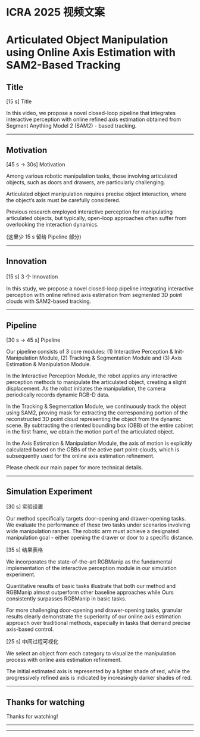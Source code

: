 # ICRA 2025 视频文案

# Articulated Object Manipulation using Online Axis Estimation with SAM2-Based Tracking

## Title

[15 s]  Title



In this video, we propose a novel closed-loop pipeline that integrates interactive perception with online refined axis estimation obtained from Segment Anything Model 2 (SAM2) - based tracking.

---

## Motivation

[45 s → 30s]  Motivation

Among various robotic manipulation tasks, those involving articulated objects, such as doors and drawers, are particularly challenging. 

Articulated object manipulation requires precise object interaction, where the object’s axis must be carefully considered. 

Previous research employed interactive perception for manipulating articulated objects, but typically, open-loop approaches often suffer from overlooking the interaction dynamics. 

(这里少 15 s 留给 Pipeline 部分)

---

## Innovation

[15 s]  3 个 Innovation

In this study, we propose a novel closed-loop pipeline integrating interactive perception with online refined axis estimation from segmented 3D point clouds with SAM2-based tracking. 

---

## Pipeline

[30 s → 45 s]  Pipeline

Our pipeline consists of 3 core modules: (1) Interactive Perception & Init-Manipulation Module, (2) Tracking & Segmentation Module and (3) Axis Estimation & Manipulation Module.

In the Interactive Perception Module, the robot applies any interactive perception methods to manipulate the articulated object, creating a slight displacement. As the robot initiates the manipulation, the camera periodically records dynamic RGB-D data. 

In the Tracking & Segmentation Module, we continuously track the object using SAM2, proving mask for extracting the corresponding portion of the reconstructed 3D point cloud representing the object from the dynamic scene. By subtracting the oriented bounding box (OBB) of the entire cabinet in the first frame, we obtain the motion part of the articulated object. 

In the Axis Estimation & Manipulation Module, the axis of motion is explicitly calculated based on the OBBs of the active part point-clouds, which is subsequently used for the online axis estimation refinement. 

Please check our main paper for more technical details. 

---

## Simulation Experiment

[30 s]  实验设置

Our method specifically targets door-opening and drawer-opening tasks. We evaluate the performance of these two tasks under scenarios involving wide manipulation ranges. The robotic arm must achieve a designated manipulation goal - either opening the drawer or door to a specific distance. 



[35 s]  结果表格

We incorporates the state-of-the-art RGBManip as the fundamental implementation of the interactive perception module in our simulation experiment. 

Quantitative results of basic tasks illustrate that both our method and RGBManip almost outperform other baseline approaches while Ours consistently surpasses RGBManip in basic tasks. 

For more challenging door-opening and drawer-opening tasks, granular results clearly demonstrate the superiority of our online axis estimation approach over traditional methods, especially in tasks that demand precise axis-based control. 



[25 s]  中间过程可视化

We select an object from each category to visualize the manipulation process with online axis estimation refinement. 

The initial estimated axis is represented by a lighter shade of red, while the progressively refined axis is indicated by increasingly darker shades of red. 

---

## Thanks for watching

Thanks for watching!

---

---